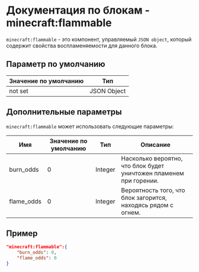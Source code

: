 # Документация по блокам - minecraft:flammable

`minecraft:flammable` - это компонент, управляемый `JSON object`, который содержит свойства воспламеняемости для данного блока.

## Параметр по умолчанию

| Значение по умолчанию | Тип         |
|-----------------------|-------------|
| not set               | JSON Object |

## Дополнительные параметры

`minecraft:flammable` может использовать следующие параметры:

| Имя        | Значение по умолчанию | Тип     | Описание                                                           |
|------------|-----------------------|---------|--------------------------------------------------------------------|
| burn_odds  | 0                     | Integer | Насколько вероятно, что блок будет уничтожен пламенем при горении. |
| flame_odds | 0                     | Integer | Вероятность того, что блок загорится, находясь рядом с огнем.      |

## Пример

``` json
"minecraft:flammable":{
    "burn_odds": 0,
    "flame_odds": 0
}
```
